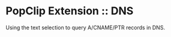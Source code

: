 PopClip Extension :: DNS
========================

Using the text selection to query A/CNAME/PTR records in DNS.
